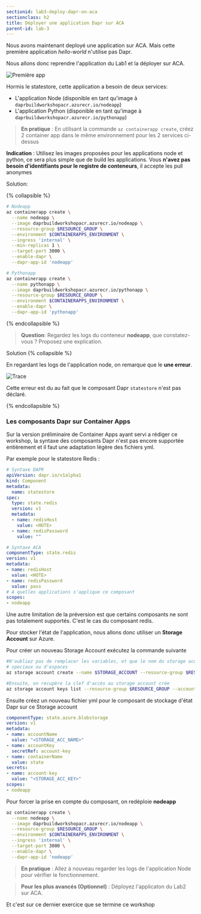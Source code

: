 ```yaml
---
sectionid: lab3-deploy-dapr-on-aca
sectionclass: h2
title: Déployer une application Dapr sur ACA
parent-id: lab-3
---
```


Nous avons maintenant deployé une application sur ACA. Mais cette première application *hello-world* n'utilise pas Dapr.

Nous allons donc reprendre l'application du Lab1 et la déployer sur ACA.

![Première app](/media/lab1/first-app-vanilla.png)

Hormis le statestore, cette application a besoin de deux services:
- L'application Node (disponible en tant qu'image à `daprbuildworkshopacr.azurecr.io/nodeapp`)
- L'application Python (disponible en tant qu'image à `daprbuildworkshopacr.azurecr.io/pythonapp`)

> **En pratique** : En utilisant la commande `az containerapp create`, créez 2 container app dans le même environnement pour les 2 services ci-dessus

**Indication** : Utilisez les images proposées pour les applications node et python, ce sera plus simple que de build les applications. Vous **n'avez pas besoin d'identifiants pour le registre de conteneurs**, il accepte les pull anonymes 

Solution:

{% collapsible %}

```bash
# Nodeapp
az containerapp create \
  --name nodeapp \
  --image daprbuildworkshopacr.azurecr.io/nodeapp \
  --resource-group $RESOURCE_GROUP \
  --environment $CONTAINERAPPS_ENVIRONMENT \
  --ingress 'internal' \
  --min-replicas 1 \
  --target-port 3000 \
  --enable-dapr \
  --dapr-app-id 'nodeapp'

# Pythonapp
az containerapp create \
  --name pythonapp \
  --image daprbuildworkshopacr.azurecr.io/pythonapp \
  --resource-group $RESOURCE_GROUP \
  --environment $CONTAINERAPPS_ENVIRONMENT \
  --enable-dapr \
  --dapr-app-id 'pythonapp'
```
{% endcollapsible %}

> **Question**: Regardez les logs du conteneur **nodeapp**, que constatez-vous ? Proposez une explication.

Solution
{% collapsible %}

En regardant les logs de l'application node, on remarque que le **une erreur**.

![Trace](/media/lab1/trace-Q1.png)

Cette erreur est du au fait que le composant Dapr `statestore` n'est pas déclaré.

{% endcollapsible %}


### Les composants Dapr sur Container Apps

Sur la version préliminaire de Container Apps ayant servi a rédiger ce workshop, la syntaxe des composants Dapr n'est pas encore supportée entièrement et il faut une adaptation légère des fichiers yml.

Par exemple pour le statestore Redis :
```yml
# Syntaxe DAPR
apiVersion: dapr.io/v1alpha1
kind: Component
metadata:
  name: statestore
spec:
  type: state.redis
  version: v1
  metadata:
  - name: redisHost
    value: <HOTE>
  - name: redisPassword
    value: ""
```

```yml
# Syntaxe ACA
componentType: state.redis
version: v1
metadata:
- name: redisHost
  value: <HOTE>
- name: redisPassword
  value: pass
# A quelles applications s'applique ce composant  
scopes:
- nodeapp
```

Une autre limitation de la préversion est que certains composants ne sont pas totalement supportés. C'est le cas du composant redis. 

Pour stocker l'état de l'application, nous allons donc utiliser un **Storage Account** sur Azure.

Pour créer un nouveau Storage Account exécutez la commande suivante

```bash
#N'oubliez pas de remplacer les variables, et que le nom du storage acount ne doit pas contenenir de caractères
# speciaux ou d'espaces
az storage account create --name $STORAGE_ACCOUNT --resource-group $RESOURCE_GROUP --location westeurope --sku Standard_LRS --kind StorageV2

#Ensuite, on recupère la clef d'accès au storage account crée
az storage account keys list --resource-group $RESOURCE_GROUP --account-name $STORAGE_ACCOUNT --query '[0].value' --out tsv
```
Ensuite créez un nouveau fichier yml pour le composant de stockage d'état Dapr sur ce Storage account

```yml
componentType: state.azure.blobstorage
version: v1
metadata:
- name: accountName
  value: "<STORAGE_ACC_NAME>"
- name: accountKey
  secretRef: account-key
- name: containerName
  value: state
secrets:
- name: account-key
  value: "<STORAGE_ACC_KEY>"
scopes:
- nodeapp
```
Pour forcer la prise en compte du composant, on redéploie **nodeapp** 

```bash
az containerapp create \
  --name nodeapp \
  --image daprbuildworkshopacr.azurecr.io/nodeapp \
  --resource-group $RESOURCE_GROUP \
  --environment $CONTAINERAPPS_ENVIRONMENT \
  --ingress 'internal' \
  --target-port 3000 \
  --enable-dapr \
  --dapr-app-id 'nodeapp'
```
> **En pratique** : Allez à nouveau regarder les logs de l'application Node pour vérifier le fonctionnement.


> **Pour les plus avancés (Optionnel)** : Déployez l'applicaton du Lab2 sur ACA. 


Et c'est sur ce dernier exercice que se termine ce workshop
